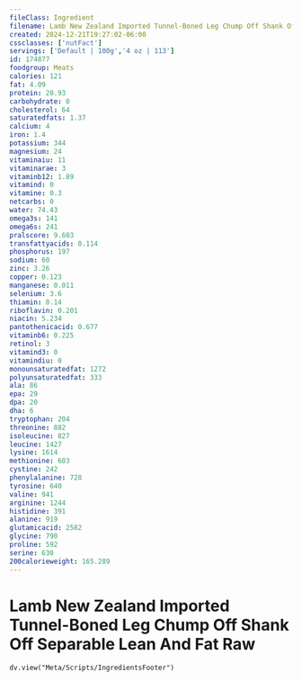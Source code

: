 ```yaml
---
fileClass: Ingredient
filename: Lamb New Zealand Imported Tunnel-Boned Leg Chump Off Shank Off Separable Lean And Fat Raw
created: 2024-12-21T19:27:02-06:00
cssclasses: ['nutFact']
servings: ['Default | 100g','4 oz | 113']
id: 174877
foodgroup: Meats
calories: 121
fat: 4.09
protein: 20.93
carbohydrate: 0
cholesterol: 64
saturatedfats: 1.37
calcium: 4
iron: 1.4
potassium: 344
magnesium: 24
vitaminaiu: 11
vitaminarae: 3
vitaminb12: 1.89
vitamind: 0
vitamine: 0.3
netcarbs: 0
water: 74.43
omega3s: 141
omega6s: 241
pralscore: 9.603
transfattyacids: 0.114
phosphorus: 197
sodium: 60
zinc: 3.26
copper: 0.123
manganese: 0.011
selenium: 3.6
thiamin: 0.14
riboflavin: 0.201
niacin: 5.234
pantothenicacid: 0.677
vitaminb6: 0.225
retinol: 3
vitamind3: 0
vitamindiu: 0
monounsaturatedfat: 1272
polyunsaturatedfat: 333
ala: 86
epa: 29
dpa: 20
dha: 6
tryptophan: 204
threonine: 882
isoleucine: 827
leucine: 1427
lysine: 1614
methionine: 603
cystine: 242
phenylalanine: 728
tyrosine: 640
valine: 941
arginine: 1244
histidine: 391
alanine: 919
glutamicacid: 2582
glycine: 790
proline: 592
serine: 630
200calorieweight: 165.289
---
```


# Lamb New Zealand Imported Tunnel-Boned Leg Chump Off Shank Off Separable Lean And Fat Raw

```dataviewjs
dv.view("Meta/Scripts/IngredientsFooter")
```